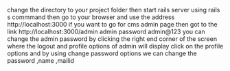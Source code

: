 change the directory to your project folder
then start rails server using rails s commmand
then go to your browser and use the address http://localhost:3000
if you want to go for cms admin page then got to the link http://localhost:3000/admin
admin password admin@123
you can change the admin password by clicking the right end corner of the screen where the logout and profile options of admin will display
click on the profile options and by using change password options we can change the password ,name ,mailid 
